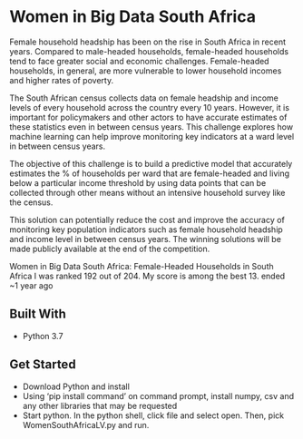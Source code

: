 # Women in Big Data South Africa
Female household headship has been on the rise in South Africa in recent years. Compared to male-headed households, female-headed households tend to face greater social and economic challenges. Female-headed households, in general, are more vulnerable to lower household incomes and higher rates of poverty.

The South African census collects data on female headship and income levels of every household across the country every 10 years. However, it is important for policymakers and other actors to have accurate estimates of these statistics even in between census years. This challenge explores how machine learning can help improve monitoring key indicators at a ward level in between census years.

The objective of this challenge is to build a predictive model that accurately estimates the % of households per ward that are female-headed and living below a particular income threshold by using data points that can be collected through other means without an intensive household survey like the census.

This solution can potentially reduce the cost and improve the accuracy of monitoring key population indicators such as female household headship and income level in between census years. The winning solutions will be made publicly available at the end of the competition.

Women in Big Data South Africa: Female-Headed Households in South Africa 
I was ranked 192 out of 204. My score is among the best 13.
 ended ~1 year ago

## Built With
-	Python 3.7

## Get Started
-	Download Python and install
-	Using ‘pip install command’ on command prompt, install numpy, csv and any other libraries that may be requested
-	Start python. In the python shell, click file and select open. Then, pick WomenSouthAfricaLV.py and run.


